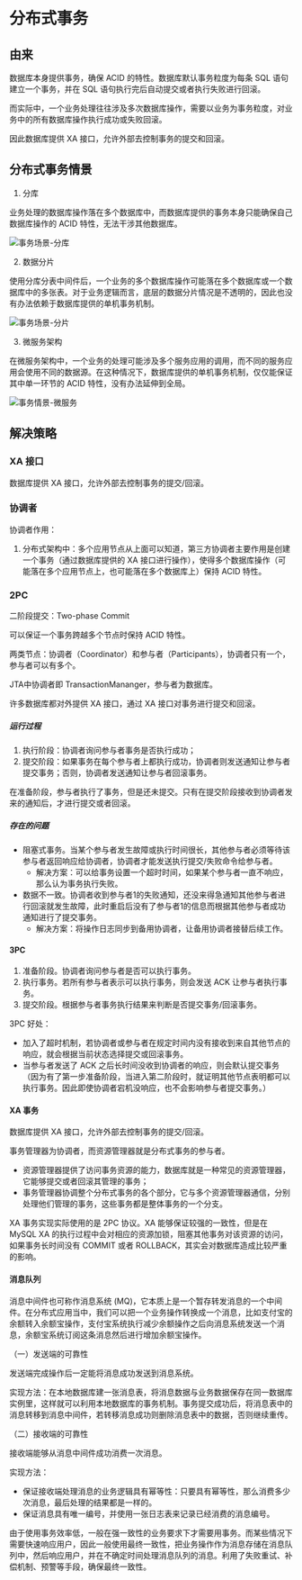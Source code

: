 # 分布式事务

## 由来

数据库本身提供事务，确保 ACID 的特性。数据库默认事务粒度为每条 SQL 语句建立一个事务，并在 SQL 语句执行完后自动提交或者执行失败进行回滚。

而实际中，一个业务处理往往涉及多次数据库操作，需要以业务为事务粒度，对业务中的所有数据库操作执行成功或失败回滚。

因此数据库提供 XA 接口，允许外部去控制事务的提交和回滚。

## 分布式事务情景

1. 分库

业务处理的数据库操作落在多个数据库中，而数据库提供的事务本身只能确保自己数据库操作的 ACID 特性，无法干涉其他数据库。

![事务场景-分库](C:\Users\63190\Desktop\pics\事务场景-分库.png)

2. 数据分片

使用分库分表中间件后，一个业务的多个数据库操作可能落在多个数据库或一个数据库中的多张表。对于业务逻辑而言，底层的数据分片情况是不透明的，因此也没有办法依赖于数据库提供的单机事务机制。

![事务场景-分片](C:\Users\63190\Desktop\pics\事务场景-分片.png)

3. 微服务架构

在微服务架构中，一个业务的处理可能涉及多个服务应用的调用，而不同的服务应用会使用不同的数据源。在这种情况下，数据库提供的单机事务机制，仅仅能保证其中单一环节的 ACID 特性，没有办法延伸到全局。

![事务情景-微服务](C:\Users\63190\Desktop\pics\事务情景-微服务.png)



## 解决策略

### XA 接口

数据库提供 XA 接口，允许外部去控制事务的提交/回滚。

### 协调者

协调者作用：

1. 分布式架构中：多个应用节点从上面可以知道，第三方协调者主要作用是创建一个事务（通过数据库提供的 XA 接口进行操作），使得多个数据库操作（可能落在多个应用节点上，也可能落在多个数据库上）保持 ACID 特性。



### 2PC

二阶段提交：Two-phase Commit 

可以保证一个事务跨越多个节点时保持 ACID 特性。

两类节点：协调者（Coordinator）和参与者（Participants），协调者只有一个，参与者可以有多个。

JTA中协调者即 TransactionMananger，参与者为数据库。

许多数据库都对外提供 XA 接口，通过 XA 接口对事务进行提交和回滚。

##### 运行过程

1. 执行阶段：协调者询问参与者事务是否执行成功；
2. 提交阶段：如果事务在每个参与者上都执行成功，协调者则发送通知让参与者提交事务；否则，协调者发送通知让参与者回滚事务。

在准备阶段，参与者执行了事务，但是还未提交。只有在提交阶段接收到协调者发来的通知后，才进行提交或者回滚。

##### 存在的问题

- 阻塞式事务。当某个参与者发生故障或执行时间很长，其他参与者必须等待该参与者返回响应给协调者，协调者才能发送执行提交/失败命令给参与者。
  - 解决方案：可以给事务设置一个超时时间，如果某个参与者一直不响应，那么认为事务执行失败。
- 数据不一致。协调者收到参与者1的失败通知，还没来得急通知其他参与者进行回滚就发生故障，此时重启后没有了参与者1的信息而根据其他参与者成功通知进行了提交事务。
  - 解决方案：将操作日志同步到备用协调者，让备用协调者接替后续工作。



#### 3PC

1. 准备阶段。协调者询问参与者是否可以执行事务。
2. 执行事务。若所有参与者表示可以执行事务，则会发送 ACK 让参与者执行事务。
3. 提交阶段。根据参与者事务执行结果来判断是否提交事务/回滚事务。



3PC 好处：

* 加入了超时机制，若协调者或参与者在规定时间内没有接收到来自其他节点的响应，就会根据当前状态选择提交或回滚事务。
* 当参与者发送了 ACK 之后长时间没收到协调者的响应，则会默认提交事务（因为有了第一步准备阶段，当进入第二阶段时，就证明其他节点表明都可以执行事务。因此即使协调者宕机没响应，也不会影响参与者提交事务。）



#### XA 事务

数据库提供 XA 接口，允许外部去控制事务的提交/回滚。

事务管理器为协调者，而资源管理器就是分布式事务的参与者。

- 资源管理器提供了访问事务资源的能力，数据库就是一种常见的资源管理器，它能够提交或者回滚其管理的事务；
- 事务管理器协调整个分布式事务的各个部分，它与多个资源管理器通信，分别处理他们管理的事务，这些事务都是整体事务的一个分支。

XA 事务实现实际使用的是 2PC 协议。XA 能够保证较强的一致性，但是在 MySQL XA 的执行过程中会对相应的资源加锁，阻塞其他事务对该资源的访问，如果事务长时间没有 COMMIT 或者 ROLLBACK，其实会对数据库造成比较严重的影响。

#### 消息队列

消息中间件也可称作消息系统 (MQ)，它本质上是一个暂存转发消息的一个中间件。在分布式应用当中，我们可以把一个业务操作转换成一个消息，比如支付宝的余额转入余额宝操作，支付宝系统执行减少余额操作之后向消息系统发送一个消息，余额宝系统订阅这条消息然后进行增加余额宝操作。

（一）发送端的可靠性

发送端完成操作后一定能将消息成功发送到消息系统。

实现方法：在本地数据库建一张消息表，将消息数据与业务数据保存在同一数据库实例里，这样就可以利用本地数据库的事务机制。事务提交成功后，将消息表中的消息转移到消息中间件，若转移消息成功则删除消息表中的数据，否则继续重传。

（二）接收端的可靠性

接收端能够从消息中间件成功消费一次消息。

实现方法：

- 保证接收端处理消息的业务逻辑具有幂等性：只要具有幂等性，那么消费多少次消息，最后处理的结果都是一样的。
- 保证消息具有唯一编号，并使用一张日志表来记录已经消费的消息编号。



由于使用事务效率低，一般在强一致性的业务要求下才需要用事务。而某些情况下需要快速响应用户，因此一般使用最终一致性，把业务操作作为消息存储在消息队列中，然后响应用户，并在不确定时间处理消息队列的消息。利用了失败重试、补偿机制、预警等手段，确保最终一致性。

